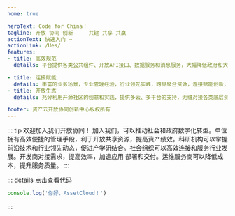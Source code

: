 ```yaml
---
home: true

heroText: Code for China！
tagline: 开放 协同 创新     共建 共享 共赢
actionText: 快速入门 →
actionLink: /Ues/
features:
- title: 高效规范
  details: 平台提供各类公共组件、开放API接口、数据服务和消息服务，大幅降低政府和大规模组织应用开发门槛，提高政务应用全生命周期的效率。

- title: 连接赋能
  details: 丰富的业务场景，专业管理经验，行业领先实践，跨界聚合资源，连接赋能创新，推进政府、公共组织、国有企业等各领域创新力量迸发。
- title: 开放生态
  details: 充分利用开源社区的创意和实践，提供多云、多平台的支持，无缝对接各类底层资源。开放协作，破除壁垒，避免锁定，形成健康繁荣生态。

footer: 资产云开放协同创新中心版权所有
---
```

::: tip 欢迎加入我们开放协同！
加入我们，可以推动社会和政府数字化转型。单位拥有高效便捷的管理手段，利于开放共享资源，提高资产绩效。科研机构可以掌握前沿技术和行业领先动态，促进产学研结合。社会组织可以高效连接和服务行业发展。开发商对接需求，提高效率，加速应用 部署和交付。运维服务商可以降低成本，提升服务质量。
:::

::: details 点击查看代码
```js
console.log('你好，AssetCloud！')
```
:::